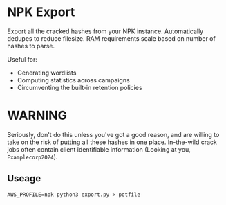 # NPK Export

Export all the cracked hashes from your NPK instance. Automatically dedupes to
reduce filesize. RAM requirements scale based on number of hashes to parse.

Useful for:
- Generating wordlists
- Computing statistics across campaigns
- Circumventing the built-in retention policies

# WARNING
Seriously, don't do this unless you've got a good reason, and are willing to 
take on the risk of putting all these hashes in one place. In-the-wild crack
jobs often contain client identifiable information (Looking at you, 
`Examplecorp2024`). 


## Useage
`AWS_PROFILE=npk python3 export.py > potfile`

